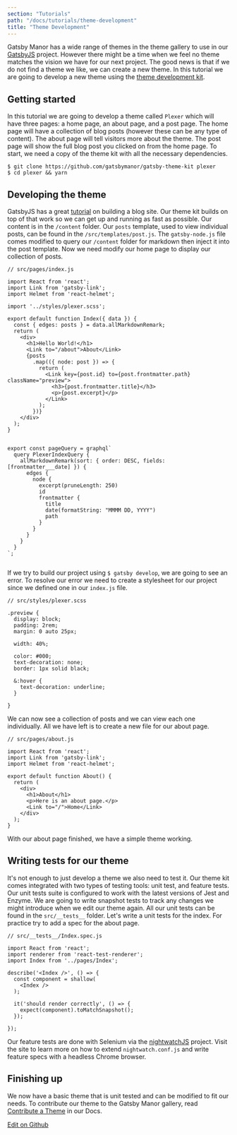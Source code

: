 ```yaml
---
section: "Tutorials"
path: "/docs/tutorials/theme-development"
title: "Theme Development"
---
```


Gatsby Manor has a wide range of themes in the theme gallery to use in our [GatsbyJS](https://www.gatsbyjs.org/)
project. However there might be a time when we feel no theme matches the
vision we have for our next project. The good news is that if we do not find a theme
we like, we can create a new theme. In this tutorial we are going to develop a new theme
using the [theme development kit](https://github.com/gatsbymanor/gatsby-theme-kit).

## Getting started
In this tutorial we are going to develop a theme called `Plexer` which will have
three pages: a home page, an about page, and a post page. The home page will have a
collection of blog posts (however these can be any type of content). The about page
will tell visitors more about the theme. The post page will show the full blog post
you clicked on from the home page. To start, we need a copy of the theme kit with
all the necessary dependencies.

```
$ git clone https://github.com/gatsbymanor/gatsby-theme-kit plexer
$ cd plexer && yarn
```

## Developing the theme
GatsbyJS has a great [tutorial](https://www.gatsbyjs.org/tutorial/) on building
a blog site. Our theme kit builds on top of that work so we can get up and
running as fast as possible. Our content is in the `/content` folder.
Our `posts` template, used to view individual posts, can be found in the
`/src/templates/post.js`. The `gatsby-node.js` file comes modified to query our
`/content` folder for markdown then inject it into the post template. Now we need
modify our home page to display our collection of posts.

```
// src/pages/index.js

import React from 'react';
import Link from 'gatsby-link';
import Helmet from 'react-helmet';

import '../styles/plexer.scss';

export default function Index({ data }) {
  const { edges: posts } = data.allMarkdownRemark;
  return (
    <div>
      <h1>Hello World!</h1>
      <Link to="/about">About</Link>
      {posts
        .map(({ node: post }) => {
          return (
            <Link key={post.id} to={post.frontmatter.path} className="preview">
              <h3>{post.frontmatter.title}</h3>
              <p>{post.excerpt}</p>
            </Link>
          );
        })}
    </div>
  );
}


export const pageQuery = graphql`
  query PlexerIndexQuery {
    allMarkdownRemark(sort: { order: DESC, fields: [frontmatter___date] }) {
      edges {
        node {
          excerpt(pruneLength: 250)
          id
          frontmatter {
            title
            date(formatString: "MMMM DD, YYYY")
            path
          }
        }
      }
    }
  }
`;


```

If we try to build our project using `$ gatsby develop`, we are going to see an error.
To resolve our error we need to create a stylesheet for our project since we defined
one in our `index.js` file.

```
// src/styles/plexer.scss

.preview {
  display: block;
  padding: 2rem;
  margin: 0 auto 25px;

  width: 40%;

  color: #000;
  text-decoration: none;
  border: 1px solid black;

  &:hover {
    text-decoration: underline;
  }

}

```

We can now see a collection of posts and we can view each one individually. All we
have left is to create a new file for our about page.

```
// src/pages/about.js

import React from 'react';
import Link from 'gatsby-link';
import Helmet from 'react-helmet';

export default function About() {
  return (
    <div>
      <h1>About</h1>
      <p>Here is an about page.</p>
      <Link to="/">Home</Link>
    </div>
  );
}
```
With our about page finished, we have a simple theme working.

## Writing tests for our theme
It's not enough to just develop a theme we also need to test it. Our theme kit
comes integrated with two types of testing tools: unit test, and feature tests.
Our unit tests suite is configured to work with the latest versions of Jest and Enzyme.
We are going to write snapshot tests to track any changes we might introduce
when we edit our theme again. All our unit tests can be found in the
`src/__tests__` folder. Let's write a unit tests for the index. For practice
try to add a spec for the about page.

```
// src/__tests__/Index.spec.js

import React from 'react';
import renderer from 'react-test-renderer';
import Index from '../pages/Index';

describe('<Index />', () => {
  const component = shallow(
    <Index />
  );

  it('should render correctly', () => {
    expect(component).toMatchSnapshot();
  });

});
```

Our feature tests are done with Selenium via the
[nightwatchJS](http://nightwatchjs.org/) project. Visit the site to learn more
on how to extend `nightwatch.conf.js` and write feature specs with a headless Chrome
browser.


## Finishing up
We now have a basic theme that is unit tested and can be modified to fit our
needs. To contribute our theme to the Gatsby Manor gallery, read [Contribute a Theme](/docs/contribute/contribute-a-theme) in our Docs.

[Edit on Github](https://github.com/gatsbymanor/gatsby-manor-content)

